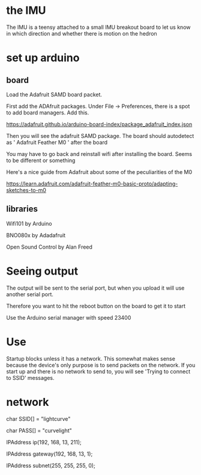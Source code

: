 # the IMU

The IMU is a teensy attached to a small IMU breakout board to let us know
in which direction and whether there is motion on the hedron

# set up arduino

## board

Load the Adafruit SAMD board packet.

First add the ADAfruit packages. Under File -> Preferences, there is a spot to add
board managers. Add this.

https://adafruit.github.io/arduino-board-index/package_adafruit_index.json

Then you will see the adafruit SAMD package. The board should autodetect as 
' Adafruit Feather M0 ' after the board 

You may have to go back and reinstall wifi after installing the board. Seems to be different
or something

Here's a nice guide from Adafruit about some of the peculiarities of the M0

https://learn.adafruit.com/adafruit-feather-m0-basic-proto/adapting-sketches-to-m0

## libraries

Wifi101 by Arduino

BNO080x by Adadafruit

Open Sound Control by Alan Freed

# Seeing output

The output will be sent to the serial port, but when you upload it will use another serial port.

Therefore you want to hit the reboot button on the board to get it to start

Use the Arduino serial manager with speed 23400

# Use

Startup blocks unless it has a network. This somewhat makes sense because the device's only purpose is to send packets on the network.
If you start up and there is no network to send to, you will see 'Trying to connect to SSID' messages.



# network

char SSID[] = "lightcurve"

char PASS[] = "curvelight"

IPAddress ip(192, 168, 13, 211);

IPAddress gateway(192, 168, 13, 1);

IPAddress subnet(255, 255, 255, 0);


